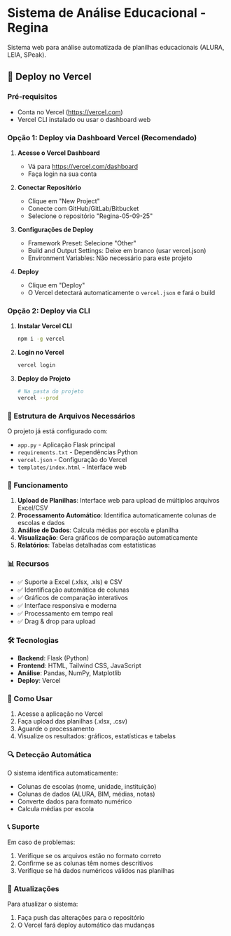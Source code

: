 # Sistema de Análise Educacional - Regina

Sistema web para análise automatizada de planilhas educacionais (ALURA, LEIA, SPeak).

## 🚀 Deploy no Vercel

### Pré-requisitos
- Conta no Vercel (https://vercel.com)
- Vercel CLI instalado ou usar o dashboard web

### Opção 1: Deploy via Dashboard Vercel (Recomendado)

1. **Acesse o Vercel Dashboard**
   - Vá para https://vercel.com/dashboard
   - Faça login na sua conta

2. **Conectar Repositório**
   - Clique em "New Project"
   - Conecte com GitHub/GitLab/Bitbucket
   - Selecione o repositório "Regina-05-09-25"

3. **Configurações de Deploy**
   - Framework Preset: Selecione "Other"
   - Build and Output Settings: Deixe em branco (usar vercel.json)
   - Environment Variables: Não necessário para este projeto

4. **Deploy**
   - Clique em "Deploy"
   - O Vercel detectará automaticamente o `vercel.json` e fará o build

### Opção 2: Deploy via CLI

1. **Instalar Vercel CLI**
   ```bash
   npm i -g vercel
   ```

2. **Login no Vercel**
   ```bash
   vercel login
   ```

3. **Deploy do Projeto**
   ```bash
   # Na pasta do projeto
   vercel --prod
   ```

### 📁 Estrutura de Arquivos Necessários

O projeto já está configurado com:

- `app.py` - Aplicação Flask principal
- `requirements.txt` - Dependências Python
- `vercel.json` - Configuração do Vercel
- `templates/index.html` - Interface web

### 🔧 Funcionamento

1. **Upload de Planilhas**: Interface web para upload de múltiplos arquivos Excel/CSV
2. **Processamento Automático**: Identifica automaticamente colunas de escolas e dados
3. **Análise de Dados**: Calcula médias por escola e planilha
4. **Visualização**: Gera gráficos de comparação automaticamente
5. **Relatórios**: Tabelas detalhadas com estatísticas

### 📊 Recursos

- ✅ Suporte a Excel (.xlsx, .xls) e CSV
- ✅ Identificação automática de colunas
- ✅ Gráficos de comparação interativos
- ✅ Interface responsiva e moderna
- ✅ Processamento em tempo real
- ✅ Drag & drop para upload

### 🛠️ Tecnologias

- **Backend**: Flask (Python)
- **Frontend**: HTML, Tailwind CSS, JavaScript
- **Análise**: Pandas, NumPy, Matplotlib
- **Deploy**: Vercel

### 📝 Como Usar

1. Acesse a aplicação no Vercel
2. Faça upload das planilhas (.xlsx, .csv)
3. Aguarde o processamento
4. Visualize os resultados: gráficos, estatísticas e tabelas

### 🔍 Detecção Automática

O sistema identifica automaticamente:
- Colunas de escolas (nome, unidade, instituição)
- Colunas de dados (ALURA, BIM, médias, notas)
- Converte dados para formato numérico
- Calcula médias por escola

### 📞 Suporte

Em caso de problemas:
1. Verifique se os arquivos estão no formato correto
2. Confirme se as colunas têm nomes descritivos
3. Verifique se há dados numéricos válidos nas planilhas

### 🔄 Atualizações

Para atualizar o sistema:
1. Faça push das alterações para o repositório
2. O Vercel fará deploy automático das mudanças
